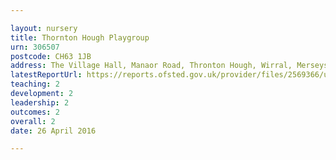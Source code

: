 ```yaml
---

layout: nursery
title: Thornton Hough Playgroup
urn: 306507
postcode: CH63 1JB
address: The Village Hall, Manaor Road, Thronton Hough, Wirral, Merseyside, CH63 1JB
latestReportUrl: https://reports.ofsted.gov.uk/provider/files/2569366/urn/306507.pdf
teaching: 2
development: 2
leadership: 2
outcomes: 2
overall: 2
date: 26 April 2016

---
```


